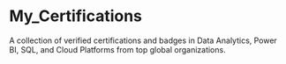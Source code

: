 # My_Certifications
A collection of verified certifications and badges in Data Analytics, Power BI, SQL, and Cloud Platforms from top global organizations.
